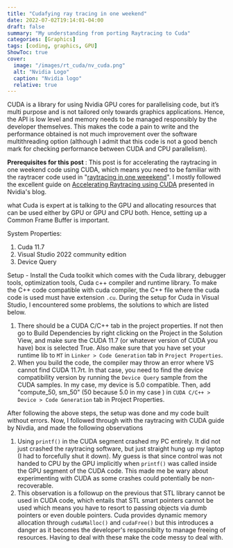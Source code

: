 ```yaml
---
title: "Cudafying ray tracing in one weekend"
date: 2022-07-02T19:14:01-04:00
draft: false
summary: "My understanding from porting Raytracing to Cuda"
categories: [Graphics]
tags: [coding, graphics, GPU]
ShowToc: true
cover:
  image: "/images/rt_cuda/nv_cuda.png"
  alt: "Nvidia Logo"
  caption: "Nvidia logo"
  relative: true
---
```


CUDA is a library for using Nvidia GPU cores for parallelising code, but it’s multi purpose and is not tailored only towards graphics applications. Hence, the API is low level and memory needs to be managed responsibly by the developer themselves. This makes the code a pain to write and the performance obtained is not much improvement over the software multithreading option (although I admit that this code is not a good bench mark for checking performance between CUDA and CPU parallelism).

**Prerequisites for this post** : This post is for accelerating the raytracing in one weekend code using CUDA, which means you need to be familiar with the raytracer code used in "[raytracing in one weeekend](../rt_one_weekend/)". 
I mostly followed the excellent guide on [Accelerating Raytracing using CUDA](https://developer.nvidia.com/blog/accelerated-ray-tracing-cuda/) presented in Nvidia's blog. 

what Cuda is expert at is talking to the GPU and allocating resources that can be used either by GPU or GPU and CPU both. Hence, setting up a Common Frame Buffer is important.

 System Properties:
 1. Cuda 11.7
 2. Visual Studio 2022 community edition
 3. Device Query
   
Setup - Install the Cuda toolkit which comes with the Cuda library, debugger tools, optimization tools, Cuda c++ compiler and runtime library. 
To make the C++ code compatible with cuda compiler, the C++ file where the cuda code is used must have extension `.cu`. During the setup for Cuda in Visual Studio, I encountered some problems, the solutions to which are listed below.
1. There should be a CUDA C/C++ tab in the project properties. If not then go to Build Dependencies by right clicking on the Project in the Solution View, and make sure the CUDA 11.7 (or whatever version of CUDA you have) box is selected True. Also make sure that you have set your runtime lib to `MT` in `Linker > Code Generation` tab in `Project Properties`.
2. When you build the code, the compiler may throw an error where VS cannot find CUDA 11.7rt. In that case, you need to find the device compatibility version by running the `Device Query` sample from the CUDA samples. In my case, my device is 5.0 compatible. Then, add "compute_50, sm_50" (50 because 5.0 in my case ) in `CUDA C/C++ > Device > Code Generation` tab in Project Properties. 

After following the above steps, the setup was done and my code built without errors. Now, I followed through with the raytracing with CUDA guide by Nivdia, and made the following observations

1. Using `printf()` in the CUDA segment crashed my PC entirely. It did not just crashed the raytracing software, but just straight hung up my laptop (I had to forcefully shut it down). My guess is that since control was not handed to CPU by the GPU implicitly when `printf()` was called inside the GPU segment of the CUDA code. This made me be wary about experimenting with CUDA as some crashes could potentially be non-recoverable.
2. This observation is a followup on the previous that STL library cannot be used in CUDA code, which entails that STL smart pointers cannot be used which means you have to resort to passing objects via dumb pointers or even double pointers. Cuda provides dynamic memory allocation through `cudaMalloc()` and `cudaFree()` but this introduces a danger as it becomes the developer's responsibilty to manage freeing of resources. Having to deal with these make the code messy to deal with.

